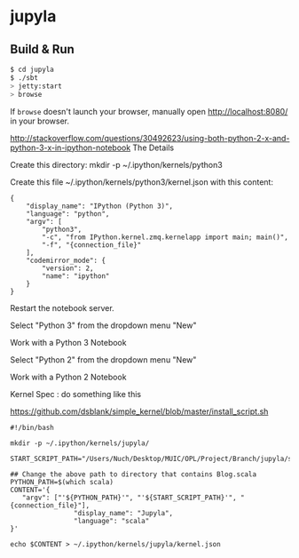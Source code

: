 # jupyla #

## Build & Run ##

```sh
$ cd jupyla
$ ./sbt
> jetty:start
> browse
```

If `browse` doesn't launch your browser, manually open [http://localhost:8080/](http://localhost:8080/) in your browser.

http://stackoverflow.com/questions/30492623/using-both-python-2-x-and-python-3-x-in-ipython-notebook
The Details


Create this directory: mkdir -p ~/.ipython/kernels/python3

Create this file ~/.ipython/kernels/python3/kernel.json with this content:
```
{
    "display_name": "IPython (Python 3)", 
    "language": "python", 
    "argv": [
        "python3", 
        "-c", "from IPython.kernel.zmq.kernelapp import main; main()", 
        "-f", "{connection_file}"
    ], 
    "codemirror_mode": {
        "version": 2, 
        "name": "ipython"
    }
}
```
Restart the notebook server.

Select "Python 3" from the dropdown menu "New"

Work with a Python 3 Notebook

Select "Python 2" from the dropdown menu "New"

Work with a Python 2 Notebook

Kernel Spec : do something like this

https://github.com/dsblank/simple_kernel/blob/master/install_script.sh

```
#!/bin/bash

mkdir -p ~/.ipython/kernels/jupyla/

START_SCRIPT_PATH="/Users/Nuch/Desktop/MUIC/OPL/Project/Branch/jupyla/src/main/scala/com/jupyla/webserver/"

## Change the above path to directory that contains Blog.scala
PYTHON_PATH=$(which scala)
CONTENT='{
   "argv": ["'${PYTHON_PATH}'", "'${START_SCRIPT_PATH}'", "{connection_file}"],
                "display_name": "Jupyla",
                "language": "scala"
}'

echo $CONTENT > ~/.ipython/kernels/jupyla/kernel.json
```
